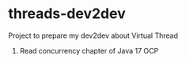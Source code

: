 # threads-dev2dev
Project to prepare my dev2dev about Virtual Thread
1. Read concurrency chapter of Java 17 OCP
